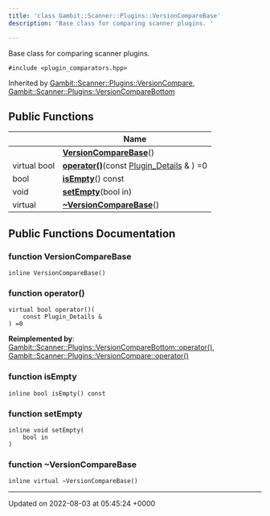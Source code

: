 ```yaml
---
title: 'class Gambit::Scanner::Plugins::VersionCompareBase'
description: 'Base class for comparing scanner plugins. '

---
```









Base class for comparing scanner plugins. 


`#include <plugin_comparators.hpp>`

Inherited by [Gambit::Scanner::Plugins::VersionCompare](/documentation/code/main/classes/classgambit_1_1scanner_1_1plugins_1_1versioncompare/), [Gambit::Scanner::Plugins::VersionCompareBottom](/documentation/code/main/classes/classgambit_1_1scanner_1_1plugins_1_1versioncomparebottom/)

## Public Functions

|                | Name           |
| -------------- | -------------- |
| | **[VersionCompareBase](/documentation/code/main/classes/classgambit_1_1scanner_1_1plugins_1_1versioncomparebase/#function-versioncomparebase)**() |
| virtual bool | **[operator()](/documentation/code/main/classes/classgambit_1_1scanner_1_1plugins_1_1versioncomparebase/#function-operator())**(const [Plugin_Details](/documentation/code/main/classes/structgambit_1_1scanner_1_1plugins_1_1plugin__details/) & ) =0 |
| bool | **[isEmpty](/documentation/code/main/classes/classgambit_1_1scanner_1_1plugins_1_1versioncomparebase/#function-isempty)**() const |
| void | **[setEmpty](/documentation/code/main/classes/classgambit_1_1scanner_1_1plugins_1_1versioncomparebase/#function-setempty)**(bool in) |
| virtual | **[~VersionCompareBase](/documentation/code/main/classes/classgambit_1_1scanner_1_1plugins_1_1versioncomparebase/#function-~versioncomparebase)**() |

## Public Functions Documentation

### function VersionCompareBase

```
inline VersionCompareBase()
```


### function operator()

```
virtual bool operator()(
    const Plugin_Details & 
) =0
```


**Reimplemented by**: [Gambit::Scanner::Plugins::VersionCompareBottom::operator()](/documentation/code/main/classes/classgambit_1_1scanner_1_1plugins_1_1versioncomparebottom/#function-operator()), [Gambit::Scanner::Plugins::VersionCompare::operator()](/documentation/code/main/classes/classgambit_1_1scanner_1_1plugins_1_1versioncompare/#function-operator())


### function isEmpty

```
inline bool isEmpty() const
```


### function setEmpty

```
inline void setEmpty(
    bool in
)
```


### function ~VersionCompareBase

```
inline virtual ~VersionCompareBase()
```


-------------------------------

Updated on 2022-08-03 at 05:45:24 +0000